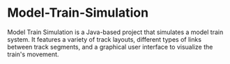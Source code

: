 # Model-Train-Simulation
Model Train Simulation is a Java-based project that simulates a model train system. It features a variety of track layouts, different types of links between track segments, and a graphical user interface to visualize the train's movement.
